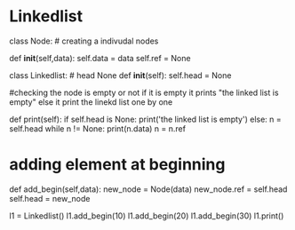 # Linkedlist

class Node: # creating a indivudal nodes

  def __init__(self,data):
  self.data = data
  self.ref = None
  
class Linkedlist: # head None
  def __init__(self):
    self.head = None
  
   #checking the node is empty or not if it is empty it prints "the linked list is empty" else it print the linekd list one by one
  
  def print(self):
    if self.head is None:
      print('the linked list is empty')
    else:
     n = self.head
     while n != None:
     print(n.data)
     n = n.ref
     
   # adding element at beginning
  
  def add_begin(self,data):
    new_node = Node(data)
    new_node.ref = self.head
    self.head = new_node
  
l1 = Linkedlist()
l1.add_begin(10)
l1.add_begin(20)
l1.add_begin(30)
l1.print()
  
